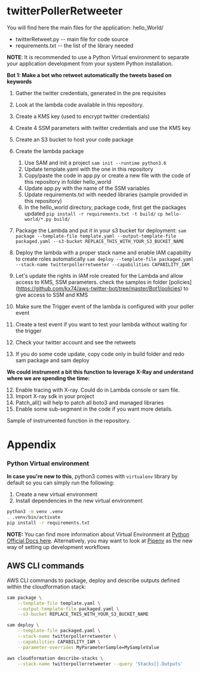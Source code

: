# twitterPollerRetweeter

You will find here the main files for the application:
hello_World/
  * twitterRetweet.py -- main file for code source
  * requirements.txt -- the list of the library needed

**NOTE**: It is recommended to use a Python Virtual environment to separate your application development from  your system Python installation.

**Bot 1: Make a bot who retweet automatically the tweets based on keywords**
1. Gather the twitter credentials, generated in the pre requisites
2. Look at the lambda code available in this repository.
3. Create a KMS key (used to encrypt twitter credentials)
4. Create 4 SSM parameters with twitter credentials and use the KMS key
5. Create an S3 bucket to host your code package
6. Create the lambda package
    1. Use SAM and init a project
```sam init --runtime python3.6```
    2. Update template.yaml with the one in this repository
    3. Copy/paste the code in app.py or create a new file with the code of this repository in folder hello_world
    4. Update app.py with the name of the SSM variables
    5. Update requirements.txt with needed libraries (sample provided in this repository)
    6. In the hello_world directory, package code, first get the packages updated
    ```pip install -r requirements.txt -t build/```
    ```cp hello-world/*.py build/```
    
7. Package the Lambda and put it in your s3 bucket for deployment:
```sam package --template-file template.yaml --output-template-file packaged.yaml --s3-bucket REPLACE_THIS_WITH_YOUR_S3_BUCKET_NAME```
8. Deploy the lambda with a proper stack name and enable IAM capability to create roles automatically
```sam deploy --template-file packaged.yaml --stack-name twitterpollerretweeter --capabilities CAPABILITY_IAM```
9. Let's update the rights in IAM role created for the Lambda and allow access to KMS, SSM parameters. check the samples in folder [policies] (https://github.com/kx74/aws-twitter-bot/tree/master/Bot1/policies) to give access to SSM and KMS
10. Make sure the Trigger event of the lambda is configured with your poller event
11. Create a test event if you want to test your lambda without waiting for the trigger
12. Check your twitter account and see the retweets
13. If you do some code update, copy code only in build folder and redo sam package and sam deploy

**We could instrument a bit this function to leverage X-Ray and understand where we are spending the time:**

12. Enable tracing with X-ray. Could do in Lambda console or sam file.
13. Import X-ray sdk in your project
14. Patch_all() will help to patch all boto3 and managed libraries
13. Enable some sub-segment in the code if you want more details.

Sample of instrumented function in the repository.


# Appendix

### Python Virtual environment
**In case you're new to this**, python3 comes with `virtualenv` library by default so you can simply run the following:

1. Create a new virtual environment
2. Install dependencies in the new virtual environment

```bash
python3 -m venv .venv
. .venv/bin/activate
pip install -r requirements.txt
```


**NOTE:** You can find more information about Virtual Environment at [Python Official Docs here](https://docs.python.org/3/tutorial/venv.html). Alternatively, you may want to look at [Pipenv](https://github.com/pypa/pipenv) as the new way of setting up development workflows
## AWS CLI commands

AWS CLI commands to package, deploy and describe outputs defined within the cloudformation stack:

```bash
sam package \
    --template-file template.yaml \
    --output-template-file packaged.yaml \
    --s3-bucket REPLACE_THIS_WITH_YOUR_S3_BUCKET_NAME

sam deploy \
    --template-file packaged.yaml \
    --stack-name twitterpollerretweeter \
    --capabilities CAPABILITY_IAM \
    --parameter-overrides MyParameterSample=MySampleValue

aws cloudformation describe-stacks \
    --stack-name twitterpollerretweeter --query 'Stacks[].Outputs'
```
